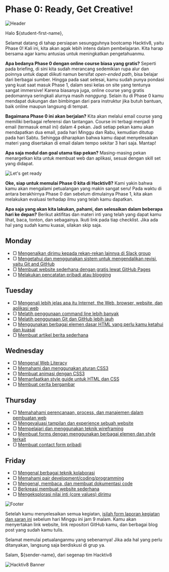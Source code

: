 # Phase 0: Ready, Get Creative!

![Header](images/header.png)

Halo ${student-first-name},

Selamat datang di tahap persiapan sesungguhnya bootcamp Hacktiv8, yaitu Phase 0! Kali ini, kita akan agak lebih intens dalam pembelajaran. Kita harap bersama agar kamu antusias untuk meningkatkan pengetahuanmu.

**Apa bedanya Phase 0 dengan online course biasa yang gratis?** Seperti pada briefing, di sini kita sudah merancang sedemikian rupa alur dan poinnya untuk dapat diikuti namun bersifat _open-ended path_, bisa belajar dari berbagai sumber. Hingga pada saat selesai, kamu sudah punya pondasi yang kuat saat masuk Phase 1, dalam sesi kelas on site yang tentunya sangat immersive! Karena biasanya juga, online course yang gratis pedomannya seringkali alurnya masih  _nanggung_. Selain itu di Phase 0 kamu mendapat dukungan dan bimbingan dari para instruktur jika butuh bantuan, baik online maupun langsung di tempat.

**Bagaimana Phase 0 ini akan berjalan?** Kita akan melalui email course yang memiliki berbagai referensi dan tantangan. Course ini terbagi menjadi 9 email (termasuk email ini) dalam 4 pekan. Jadi setiap pekan kamu akan mendapatkan dua email, pada hari Minggu dan Rabu, kemudian ditutup pada hari Sabtu. Sehingga diharapkan bahwa kamu dapat menyelesaikan materi yang disertakan di email dalam tempo sekitar 3 hari saja. Mantap!

**Apa saja modul dan goal utama tiap pekan?** Masing-masing pekan menargetkan kita untuk membuat web dan aplikasi, sesuai dengan skill set yang didapat.

![Let's get ready](images/ready.png)

**Oke, siap untuk memulai Phase 0 kita di Hacktiv8?** Kami yakin bahwa kamu akan mengalami petualangan yang makin sangat seru! Pada waktu di antara berakhirnya Phase 0 dan sebelum dimulainya Phase 1, kita akan melakukan evaluasi terhadap ilmu yang telah kamu dapatkan.

**Apa saja yang akan kita lakukan, pahami, dan selesaikan dalam beberapa hari ke depan?** Berikut aktifitas dan materi inti yang telah yang dapat kamu lihat, baca, tonton, dan sebagainya. Ikuti link pada tiap checklist. Jika ada hal yang sudah kamu kuasai, silakan skip saja.

## Monday

- ▢ [Mengenalkan dirimu kepada rekan-rekan lainnya di Slack group](week-1/introduce-yourself.md)
- ▢ [Mengetahui dan menggunakan sistem untuk mengendalikan revisi, yaitu Git and GitHub](week-1/git-github-basics.md)
- ▢ [Membuat website sederhana dengan gratis lewat GitHub Pages](week-1/github-pages.md)
- ▢ [Melakukan pencatatan pribadi atau blogging](week-1/blogging.md)

## Tuesday

- ▢ [Mengenali lebih jelas apa itu Internet, the Web, browser, website, dan aplikasi web](week-1/internet-web.md)
- ▢ [Melatih penggunaan command line lebih banyak](week-1/command-line-practice.md)
- ▢ [Melatih penggunaan Git dan GitHub lebih jauh](week-1/git-github-practice.md)
- ▢ [Menggunakan berbagai elemen dasar HTML yang perlu kamu ketahui dan kuasai](week-1/html5-elements.md)
- ▢ [Membuat artikel berita sederhana](week-1/html5-news-article.md)

## Wednesday

- ▢ [Mengenal Web Literacy](week-1/web-literacy.md)
- ▢ [Memahami dan menggunakan aturan CSS3](week-1/css3-rules.md)
- ▢ [Membuat animasi dengan CSS3](week-1/css3-animations.md)
- ▢ [Memanfaatkan style guide untuk HTML dan CSS](week-1/html-css-style-guide.md)
- ▢ [Membuat cerita bergambar](week-1/css3-story-with-images.md)

## Thursday

- ▢ [Memahahami perencanaan, process, dan manajemen dalam pembuatan web](week-1/web-dev-process.md)
- ▢ [Mengevaluasi tampilan dan experience sebuah website](week-1/website-evaluation.md)
- ▢ [Mempelajari dan menggunakan teknik wireframing](week-1/wireframing.md)
- ▢ [Membuat forms dengan menggunakan berbagai elemen dan style terkait](week-1/html5-css3-forms.md)
- ▢ [Membuat contact form pribadi](week-1/contact-form.md)

## Friday

- ▢ [Mengenal berbagai teknik kolaborasi](week-1/collaboration-techniques.md)
- ▢ [Memahami pair development/coding/programming](week-1/pair-programming.md)
- ▢ [Mengenal, membaca, dan membuat dokumentasi code](week-1/code-documentation.md)
- ▢ [Berkreasi membuat website sederhana](week-1/website-creation.md)
- ▢ [Mengeksplorasi nilai inti (core values) dirimu](week-1/core-values.md)

![Footer](images/footer.png)

Setelah kamu menyelesaikan semua kegiatan, [isilah form laporan kegiatan dan saran ini](http://) sebelum hari Minggu ini jam 9 malam. Kamu akan menyertakan link website, link repositori GitHub kamu, dan berbagai blog post yang sudah kamu tulis.

Selamat memulai petualanganmu yang sebenarnya! Jika ada hal yang perlu ditanyakan, langsung saja berdiskusi di grup ya.

Salam,
${sender-name}, dari segenap tim Hacktiv8

![Hacktiv8 Banner](images/hacktiv8-banner.png)
